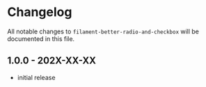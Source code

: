 # Changelog

All notable changes to `filament-better-radio-and-checkbox` will be documented in this file.

## 1.0.0 - 202X-XX-XX

- initial release
